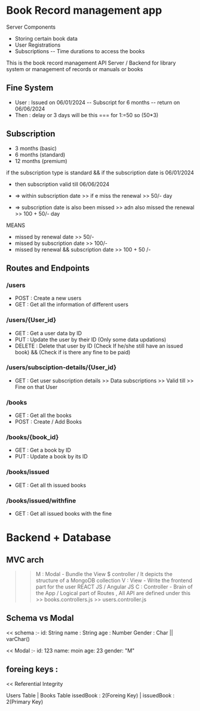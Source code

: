# Book Record management app

Server Components 
- Storing certain book data
- User Registrations
- Subscriptions -- Time durations to access the books

This is the book record management API Server / Backend for library system or management of records or manuals or books

## Fine System
- User : Issued on 06/01/2024 --  Subscript for 6 months -- return on 06/06/2024
- Then : delay or 3 days will be this === for 1:=50 so (50*3)

## Subscription 
- 3 months (basic)
- 6 months (standard)
- 12 months (premium)

if the subscription type is standard && if the subscription date is 06/01/2024
- then subscription valid till 06/06/2024

- => within subscription date >> if e miss the renewal >> 50/- day
- => subscription date is also been missed >> adn also missed the renewal >> 100 + 50/- day

MEANS 
- missed by renewal date >> 50/-
- missed by subscription date >> 100/-
- missed by renewal && subscription date >> 100 + 50 /-




## Routes and Endpoints

### /users
- POST    : Create a new users
- GET     : Get all the information of different users

### /users/{User_id}
- GET     : Get a user data by ID
- PUT     : Update the user by their ID (Only some data updations)
- DELETE  : Delete that user by ID (Check If he/she still have an issued book) && (Check if is there any fine to be paid)

### /users/subsciption-details/{User_id}
- GET     : Get user subscription details
            >> Data subscriptions
            >> Valid till
            >> Fine on that User

### /books 
- GET     : Get all the books 
- POST    : Create / Add Books 

### /books/{book_id}
- GET     : Get a book by ID
- PUT     : Update a book by its ID

### /books/issued
- GET     : Get all th issued books

### /books/issued/withfine
- GET     : Get all issued books with the fine


# Backend + Database
## MVC arch

   >> M : Modal - Bundle the View $ controller / It depicts the structure of a MongoDB collection
   >> V : View - Write the frontend part for the user REACT JS / Angular JS
   >> C : Controller - Brain of the App / Logical part of Routes , All API are defined under this
        >> books.controllers.js
        >> users.controller.js


## Schema vs Modal

<< schema :- id: String
             name : String
             age : Number
             Gender : Char || varChar()

<< Modal :- id: 123
            name: moin
            age: 23
            gender: "M"

## foreing keys :
<< Referential Integrity

Users Table                  | Books Table
issedBook : 2(Foreing Key)   | issuedBook : 2(Primary Key)